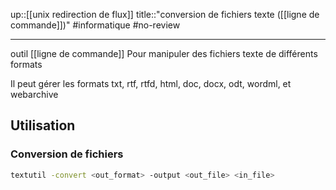 up::[[unix redirection de flux]]
title::"conversion de fichiers texte ([[ligne de commande]])"
#informatique #no-review 

----
outil [[ligne de commande]]
Pour manipuler des fichiers texte de différents formats

Il peut gérer les formats txt, rtf, rtfd, html, doc, docx, odt, wordml, et webarchive


## Utilisation

### Conversion de fichiers

```zsh
textutil -convert <out_format> -output <out_file> <in_file>
```

